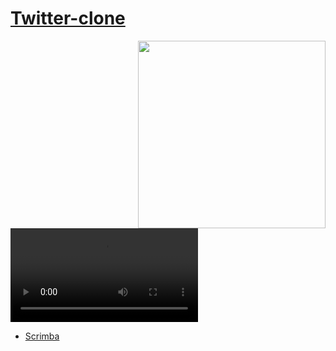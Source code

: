 # [Twitter-clone](https://frontendella.github.io/twitter-clone/)

[<img width="300" align="right" src="https://user-images.githubusercontent.com/82247833/206889965-7472c87b-194a-41bd-b279-71214e30771e.png"/>](https://frontendella.github.io/twitter-clone/)

   
        

<video align="left" src="https://user-images.githubusercontent.com/82247833/206889961-529ce6ad-cc7e-4788-8863-3d353ee834c1.mp4"></video>

- [Scrimba](https://scrimba.com/allcourses)
  
   
